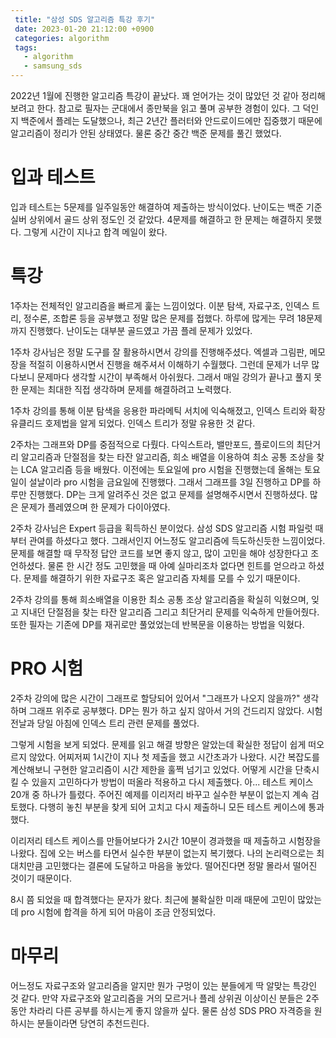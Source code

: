 ```yaml
---
 title: "삼성 SDS 알고리즘 특강 후기"
 date: 2023-01-20 21:12:00 +0900
 categories: algorithm
 tags:
   - algorithm
   - samsung_sds
---
```


2022년 1월에 진행한 알고리즘 특강이 끝났다. 꽤 얻어가는 것이 많았던 것 같아 정리해보려고 한다.
참고로 필자는 군대에서 종만북을 읽고 풀며 공부한 경험이 있다. 그 덕인지 백준에서 플레는 도달했으나, 최근 2년간 플러터와 안드로이드에만 집중했기 때문에 알고리즘이 정리가 안된 상태였다.
물론 중간 중간 백준 문제를 풀긴 했었다.

# 입과 테스트

입과 테스트는 5문제를 일주일동안 해결하여 제출하는 방식이었다. 난이도는 백준 기준 실버 상위에서 골드 상위 정도인 것 같았다. 4문제를 해결하고 한 문제는 해결하지 못했다.
그렇게 시간이 지나고 합격 메일이 왔다.

# 특강

1주차는 전체적인 알고리즘을 빠르게 훑는 느낌이었다. 이분 탐색, 자료구조, 인덱스 트리, 정수론, 조합론 등을 공부했고 정말 많은 문제를 접했다.
하루에 많게는 무려 18문제까지 진행했다. 난이도는 대부분 골드였고 가끔 플레 문제가 있었다.

1주차 강사님은 정말 도구를 잘 활용하시면서 강의를 진행해주셨다. 엑셀과 그림판, 메모장을 적절히 이용하시면서 진행을 해주셔서 이해하기 수월했다.
그런데 문제가 너무 많다보니 문제마다 생각할 시간이 부족해서 아쉬웠다. 그래서 매일 강의가 끝나고 풀지 못한 문제는 최대한 직접 생각하며 문제를 해결하려고 노력했다.

1주차 강의를 통해 이분 탐색을 응용한 파라메틱 서치에 익숙해졌고, 인덱스 트리와 확장 유클리드 호제법을 알게 되었다. 인덱스 트리가 정말 유용한 것 같다.

2주차는 그래프와 DP를 중점적으로 다뤘다. 다익스트라, 밸만포드, 플로이드의 최단거리 알고리즘과 단절점을 찾는 타잔 알고리즘, 희소 배열을 이용하여 최소 공통 조상을 찾는 LCA 알고리즘 등을 배웠다.
이전에는 토요일에 pro 시험을 진행했는데 올해는 토요일이 설날이라 pro 시험을 금요일에 진행했다. 그래서 그래프를 3일 진행하고 DP를 하루만 진행했다.
DP는 크게 알려주신 것은 없고 문제를 설명해주시면서 진행하셨다. 많은 문제가 플레였으며 한 문제가 다이아였다.

2주차 강사님은 Expert 등급을 획득하신 분이었다. 삼성 SDS 알고리즘 시험 파일럿 때부터 관여를 하셨다고 했다. 그래서인지 어느정도 알고리즘에 득도하신듯한 느낌이었다.
문제를 해결할 때 무작정 답안 코드를 보면 좋지 않고, 많이 고민을 해야 성장한다고 조언하셨다. 물론 한 시간 정도 고민했을 때 아예 실마리조차 없다면 힌트를 얻으라고 하셨다.
문제를 해결하기 위한 자료구조 혹은 알고리즘 자체를 모를 수 있기 때문이다.

2주차 강의를 통해 희소배열을 이용한 최소 공통 조상 알고리즘을 확실히 익혔으며, 잊고 지내던 단절점을 찾는 타잔 알고리즘 그리고 최단거리 문제를 익숙하게 만들어줬다.
또한 필자는 기존에 DP를 재귀로만 풀었었는데 반복문을 이용하는 방법을 익혔다.

# PRO 시험

2주차 강의에 많은 시간이 그래프로 할당되어 있어서 "그래프가 나오지 않을까?" 생각하며 그래프 위주로 공부했다. DP는 뭔가 하고 싶지 않아서 거의 건드리지 않았다. 시험 전날과 당일 아침에 인덱스 트리 관련 문제를 풀었다.

그렇게 시험을 보게 되었다. 문제를 읽고 해결 방향은 알았는데 확실한 정답이 쉽게 떠오르지 않았다. 어찌저찌 1시간이 지나 첫 제출을 했고 시간초과가 나왔다.
시간 복잡도를 계산해보니 구현한 알고리즘이 시간 제한을 훌쩍 넘기고 있었다. 어떻게 시간을 단축시킬 수 있을지 고민하다가 방법이 떠올라 적용하고 다시 제출했다.
아... 테스트 케이스 20개 중 하나가 틀렸다. 주어진 예제를 이리저리 바꾸고 실수한 부분이 없는지 계속 검토했다. 다행히 놓친 부분을 찾게 되어 고치고 다시 제출하니 모든 테스트 케이스에 통과했다.

이리저리 테스트 케이스를 만들어보다가 2시간 10분이 경과했을 때 제출하고 시험장을 나왔다. 집에 오는 버스를 타면서 실수한 부분이 없는지 복기했다.
나의 논리력으로는 최대치만큼 고민했다는 결론에 도달하고 마음을 놓았다. 떨어진다면 정말 몰라서 떨어진 것이기 때문이다.

8시 쯤 되었을 때 합격했다는 문자가 왔다. 최근에 불확실한 미래 때문에 고민이 많았는데 pro 시험에 합격을 하게 되어 마음이 조금 안정되었다.

# 마무리

어느정도 자료구조와 알고리즘을 알지만 뭔가 구멍이 있는 분들에게 딱 알맞는 특강인 것 같다.
만약 자료구조와 알고리즘을 거의 모르거나 플레 상위권 이상이신 분들은 2주동안 차라리 다른 공부를 하시는게 좋지 않을까 싶다.
물론 삼성 SDS PRO 자격증을 원하시는 분들이라면 당연히 추천드린다.
